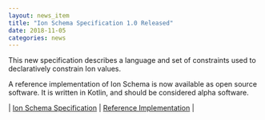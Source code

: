 ```yaml
---
layout: news_item
title: "Ion Schema Specification 1.0 Released"
date: 2018-11-05
categories: news
---
```

This new specification describes a language and set of constraints used to declaratively constrain Ion values.  

A reference implementation of Ion Schema is now available as open source software.  It is written in Kotlin, and should be considered alpha software.

| [Ion Schema Specification](https://amzn.github.io/ion-schema/docs/spec.html) | [Reference Implementation](https://github.com/amzn/ion-schema-kotlin) |


